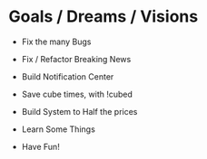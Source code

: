 # Goals / Dreams / Visions

- Fix the many Bugs

- Fix / Refactor Breaking News

- Build Notification Center

- Save cube times, with !cubed

- Build System to Half the prices

- Learn Some Things

- Have Fun!
